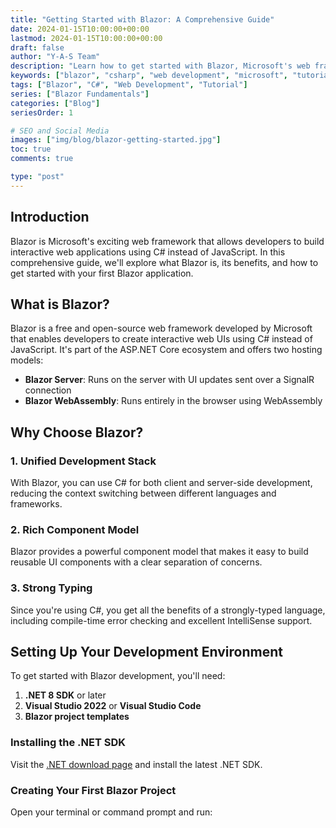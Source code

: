 ```yaml
---
title: "Getting Started with Blazor: A Comprehensive Guide"
date: 2024-01-15T10:00:00+00:00
lastmod: 2024-01-15T10:00:00+00:00
draft: false
author: "Y-A-S Team"
description: "Learn how to get started with Blazor, Microsoft's web framework that lets you build interactive web apps using C# instead of JavaScript."
keywords: ["blazor", "csharp", "web development", "microsoft", "tutorial"]
tags: ["Blazor", "C#", "Web Development", "Tutorial"]
series: ["Blazor Fundamentals"]
categories: ["Blog"]
seriesOrder: 1

# SEO and Social Media
images: ["img/blog/blazor-getting-started.jpg"]
toc: true
comments: true

type: "post"
---
```


## Introduction

Blazor is Microsoft's exciting web framework that allows developers to build interactive web applications using C# instead of JavaScript. In this comprehensive guide, we'll explore what Blazor is, its benefits, and how to get started with your first Blazor application.

## What is Blazor?

Blazor is a free and open-source web framework developed by Microsoft that enables developers to create interactive web UIs using C# instead of JavaScript. It's part of the ASP.NET Core ecosystem and offers two hosting models:

- **Blazor Server**: Runs on the server with UI updates sent over a SignalR connection
- **Blazor WebAssembly**: Runs entirely in the browser using WebAssembly

## Why Choose Blazor?

### 1. Unified Development Stack

With Blazor, you can use C# for both client and server-side development, reducing the context switching between different languages and frameworks.

### 2. Rich Component Model

Blazor provides a powerful component model that makes it easy to build reusable UI components with a clear separation of concerns.

### 3. Strong Typing

Since you're using C#, you get all the benefits of a strongly-typed language, including compile-time error checking and excellent IntelliSense support.

## Setting Up Your Development Environment

To get started with Blazor development, you'll need:

1. **.NET 8 SDK** or later
2. **Visual Studio 2022** or **Visual Studio Code**
3. **Blazor project templates**

### Installing the .NET SDK

Visit the [.NET download page](https://dotnet.microsoft.com/download) and install the latest .NET SDK.

### Creating Your First Blazor Project

Open your terminal or command prompt and run:
